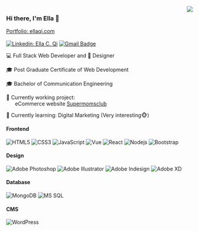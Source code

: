 <!--
### Hi there 👋

Here are some ideas to get you started:

- 🔭 I’m currently working on ...
- 🌱 I’m currently learning ...
- 👯 I’m looking to collaborate on ...
- 🤔 I’m looking for help with ...
- 💬 Ask me about ...
- 📫 How to reach me: ...
- 😄 Pronouns: ...
- ⚡ Fun fact: ...
-->

<img align='right' src="https://github-readme-stats.vercel.app/api?username=Ellaqi-tech&show_icons=true">

### Hi there, I'm Ella :peach:
[Portfolio: ellaqi.com](https://ellaqi.com/)<br><br>
[![Linkedin: Ella C. Qi](https://img.shields.io/badge/-EllaC.Qi-blue?style=flat-square&logo=Linkedin&logoColor=white&link=https://www.linkedin.com/in/ella-c-qi-b09037177/)](https://www.linkedin.com/in/ella-c-qi-b09037177/)
[![Gmail Badge](https://img.shields.io/badge/-me@ellaqi.com-c14438?style=flat-square&logo=Gmail&logoColor=white&link=mailto:me@ellaqi.com)](mailto:me@ellaqi.com)
<!--
[![lucafluri.ch](https://img.shields.io/static/v1?label=lucafluri.ch&message=%20&color=yellow&logo=&style=flat-square&logoColor=white)](https://www.lucafluri.ch/)
[![Instagram](https://img.shields.io/static/v1?label=Instagram&message=%20&color=orange&logo=Instagram&style=flat-square&logoColor=white)](https://www.instagram.com/lucafluri/)
[![me@lucafluri.ch](https://img.shields.io/static/v1?label=me@lucafluri.ch&message=%20&color=red&logo=gmail&style=flat-square&logoColor=white)](mailto:me@lucafluri.ch)
-->
  
  
💻 Full Stack Web Developer and 🎨 Designer <br>

🎓 Post Graduate Certificate of Web Development <br>

🎓 Bachelor of Communication Engineering <br>
  
🚧 Currently working project: <br>
   &nbsp; &nbsp; &nbsp; eCommerce website  [Supermomsclub](https://supermomsclub.com/)<br>
   
🌱 Currently learning: Digital Marketing (Very interesting🐵)
   
#### Frontend
![HTML5](https://img.shields.io/badge/-HTML5-%23E44D27?style=flat-square&logo=html5&logoColor=ffffff)
![CSS3](https://img.shields.io/badge/-CSS3-%231572B6?style=flat-square&logo=css3)
![JavaScript](https://img.shields.io/badge/-JavaScript-%23F7DF1C?style=flat-square&logo=javascript&logoColor=000000&labelColor=%23F7DF1C&color=%23FFCE5A)
![Vue](https://img.shields.io/badge/-Vue-%64B587?style=flat-square&logo=vue)
![React](https://img.shields.io/badge/-React-%23282C34?style=flat-square&logo=react)
![Nodejs](https://img.shields.io/badge/-Nodejs-black?style=flat-square&logo=Node.js)
![Bootstrap](https://img.shields.io/badge/-Bootstrap-563D7C?style=flat-square&logo=bootstrap)

#### Design
![Adobe Photoshop](http://img.shields.io/badge/-Abode%20Photoshop-26C9FF?style=flat-square&logo=adobe-photoshop&logoColor=ffffff) 
![Adobe Illustrator](http://img.shields.io/badge/-Abode%20Illustrator-FC8F30?style=flat-square&logo=adobe-illustrator&logoColor=ffffff)
![Adobe Indesign](http://img.shields.io/badge/-Abode%20Indesign-f61f52?style=flat-square&logo=adobe-indesign&logoColor=ffffff)
![Adobe XD](http://img.shields.io/badge/-Abode%20XD-DA3CED?style=flat-square&logo=adobe-xd&logoColor=ffffff)

#### Database
![MongoDB](https://img.shields.io/badge/-MongoDB-black?style=flat-square&logo=mongodb)
![MS SQL](http://img.shields.io/badge/-MS%20SQL%20-CC2927?style=flat-square&logo=microsoft-sql-server&logoColor=ffffff)

#### CMS
![WordPress](https://img.shields.io/badge/-WordPress-21759B?style=flat-square&logo=wordpress)
  
